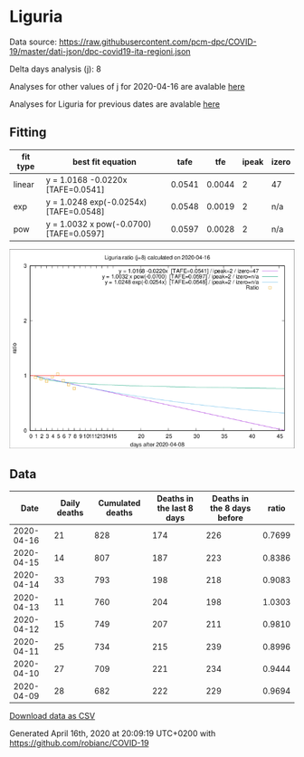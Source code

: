 # Liguria

Data source: https://raw.githubusercontent.com/pcm-dpc/COVID-19/master/dati-json/dpc-covid19-ita-regioni.json

Delta days analysis (j): 8

Analyses for other values of j for 2020-04-16 are avalable [here](../2020-04-16/README.md)

Analyses for Liguria for previous dates are avalable [here](../README.md)

## Fitting 
|fit type|best fit equation|tafe|tfe|ipeak|izero|
|-------|-----|--------|------|---|---|
|linear|y = 1.0168 -0.0220x  [TAFE=0.0541]|0.0541|0.0044|2|47|
|exp|y = 1.0248 exp(-0.0254x)  [TAFE=0.0548]|0.0548|0.0019|2|n/a|
|pow|y = 1.0032 x pow(-0.0700)  [TAFE=0.0597]|0.0597|0.0028|2|n/a|

![Plot](COVID-19_liguria_j8_2020-04-16.png)

## Data
|Date|Daily deaths|Cumulated deaths|Deaths in the last 8 days|Deaths in the 8 days before|ratio|
|----|----------|-----------|-------|--------------------|-----|
|2020-04-16|21|828|174|226|0.7699|
|2020-04-15|14|807|187|223|0.8386|
|2020-04-14|33|793|198|218|0.9083|
|2020-04-13|11|760|204|198|1.0303|
|2020-04-12|15|749|207|211|0.9810|
|2020-04-11|25|734|215|239|0.8996|
|2020-04-10|27|709|221|234|0.9444|
|2020-04-09|28|682|222|229|0.9694|

[Download data as CSV](COVID-19_liguria_j8_2020-04-16.csv)

Generated April 16th, 2020 at 20:09:19 UTC+0200 with https://github.com/robianc/COVID-19
